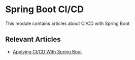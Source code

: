 # Spring Boot CI/CD

This module contains articles about CI/CD with Spring Boot

## Relevant Articles

- [Applying CI/CD With Spring Boot](https://www.baeldung.com/spring-boot-ci-cd)

